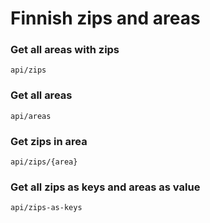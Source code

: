 # Finnish zips and areas

### Get all areas with zips
`api/zips`

### Get all areas
`api/areas`

### Get zips in area
`api/zips/{area}`

### Get all zips as keys and areas as value
`api/zips-as-keys`